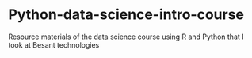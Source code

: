 # Python-data-science-intro-course
Resource materials of the data science course using R and Python that I took at Besant technologies

